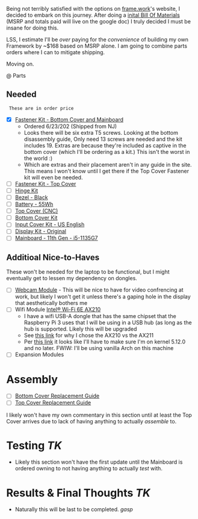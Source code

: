 Being not terribly satisfied with the options on [frame.work](https://frame.work/)'s website, I decided to embark on this journey. After doing a [inital Bill Of Materials](https://docs.google.com/spreadsheets/d/1YayfsNAYgf5DBnbEC524bHOcLVi5MpsAGUarsPbGo8w/edit?usp=sharing) (MSRP and totals paid will live on the google doc) I truly decided I must be insane for doing this.

LSS, I estimate I'll be *over* paying for the *convenience* of building my own Framework by ~$168 based on MSRP alone. I am going to combine parts orders where I can to mitigate shipping.

Moving on.

@ Parts

## Needed
     These are in order price
- [x] [Fastener Kit - Bottom Cover and Mainboard](https://frame.work/products/fastener-kit-bottom-cover-and-mainboard)
     - Ordered 6/23/202 (Shipped from NJ)
     - Looks there will be six extra T5 screws. Looking at the bottom disassembly guide, Only need 13 screws are needed and the kit includes 19. Extras are because they're included as captive in the bottom cover (which I'll be ordering as a kit.) This isn't the worst in the world :)
     - Which are extras and their placement aren't in any guide in the site. This means I won't know until I get there if the Top Cover Fastener kit will even be needed. 
- [ ] [Fastener Kit - Top Cover](https://frame.work/products/fastener-kit-top-cover?v=FRANGY0001)
- [ ] [Hinge Kit](https://frame.work/products/hinge-kit-2nd-gen-3-5kg)
- [ ] [Bezel - Black](https://frame.work/products/bezel?v=FRANCB0011)
- [ ] [Battery - 55Wh](https://frame.work/products/battery?v=FRANBBAT01)
- [ ] [Top Cover (CNC)](https://frame.work/products/top-cover-cnc)
- [ ] [Bottom Cover Kit](https://frame.work/products/bottom-cover-kit/)
- [ ] [Input Cover Kit - US English](https://frame.work/products/input-cover-kit?v=FRANHC0001)
- [ ] [Display Kit - Original](https://frame.work/products/display-kit?v=FRANFX0001)
- [ ] [Mainboard - 11th Gen - i5-1135G7](https://frame.work/products/mainboard-11th-gen-intel-core?v=FRANFG000A)

## Additioal Nice-to-Haves
These won't be needed for the laptop to be functional, but I might eventually get to lessen my dependency on dongles.
- [ ] [Webcam Module](https://frame.work/products/webcam-module?v=FRANCPPA01)
      - This will be nice to have for video confrencing at work, but likely I won't get it unless there's a gaping hole in the display that aesthetically bothers me 
- [ ] Wifi Module [Intel® Wi-Fi 6E AX210](https://frame.work/products/intel-wi-fi-6e-ax210-no-vpro)
     - I have a wifi USB-A dongle that has the same chipset that the Raspberry Pi 3 uses that I will be using in a USB hub (as long as the hub is supported. Likely this will be upgraded
     - See [this link](https://community.frame.work/t/is-25the-ax210-better-than-the-ax211/31943) for why I chose the AX210 vs the AX211
     - Per [this link](https://community.frame.work/t/solved-using-the-ax210-with-linux-on-the-framework-laptop/1844) it looks like I'll have to make sure I'm on kernel 5.12.0 and no later. FWIW: I'll be using vanilla Arch on this machine
- [ ] Expansion Modules
  
# Assembly
- [ ] [Bottom Cover Replacement Guide](https://guides.frame.work/Guide/Bottom+Cover+Replacement+Guide/107?lang=en)
- [ ] [Top Cover Replacement Guide](https://guides.frame.work/Guide/Top+Cover+Replacement+Guide/118?lang=en)

I likely won't have my own commentary in this section until at least the Top Cover arrives due to lack of having anything to actually *assemble* to.

# Testing *TK*
- Likely this section won't have the first update until the Mainboard is ordered owning to not having anything to actually *test* with.

# Results & Final Thoughts *TK*
- Naturally this will be last to be completed. *gasp*
